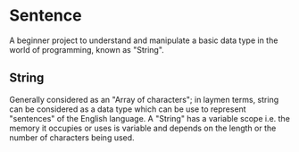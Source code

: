 # Sentence
A beginner project to understand and manipulate a basic data type in the world of programming, known as "String".

## String
Generally considered as an "Array of characters"; in laymen terms, string can be considered as a data type which can be use to represent "sentences" of the English language. A "String" has a variable scope i.e. the memory it occupies or uses is variable and depends on the length or the number of characters being used.


